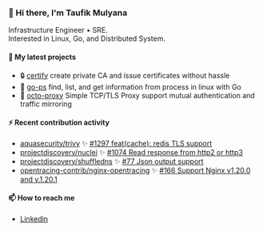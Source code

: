 ### 👋 Hi there, I'm Taufik Mulyana
Infrastructure Engineer • SRE.  
Interested in Linux, Go, and Distributed System. 


#### :seedling: My latest projects
- :lock: [certify](https://github.com/nothinux/certify) create private CA and issue certificates without hassle 
- :penguin: [go-ps](https://github.com/nothinux/go-ps) find, list, and get information from process in linux with Go  
- :octopus: [octo-proxy](https://github.com/nothinux/octo-proxy) Simple TCP/TLS Proxy support mutual authentication and traffic mirroring   

#### :zap: Recent contribution activity
<!--START:pr-activity-->
- [aquasecurity/trivy](https://github.com/aquasecurity/trivy) :sparkles: [#1297 feat(cache): redis TLS support](https://github.com/aquasecurity/trivy/pull/1297)  
- [projectdiscovery/nuclei](https://github.com/projectdiscovery/nuclei) :sparkles: [#1074 Read response from http2 or http3](https://github.com/projectdiscovery/nuclei/pull/1074)  
- [projectdiscovery/shuffledns](https://github.com/projectdiscovery/shuffledns) :sparkles: [#77 Json output support](https://github.com/projectdiscovery/shuffledns/pull/77)  
- [opentracing-contrib/nginx-opentracing](https://github.com/opentracing-contrib/nginx-opentracing) :sparkles: [#166 Support Nginx v1.20.0 and v.1.20.1](https://github.com/opentracing-contrib/nginx-opentracing/pull/166)  
<!--END:pr-activity-->

#### :mailbox: How to reach me
- [Linkedin](https://www.linkedin.com/in/taufik-mulyana/)